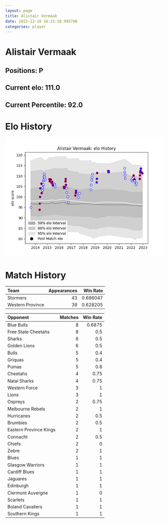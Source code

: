 ```yaml
---  
layout: page  
title: Alistair Vermaak  
date: 2022-12-18 16:21:28.995708  
categories: player  
---
```

# Alistair Vermaak

## Positions: P

## Current elo: 111.0

## Current Percentile: 92.0

# Elo History


![elo history](history_AlistairVermaak.png)
# Match History


| Team             |   Appearances |   Win Rate |
|:-----------------|--------------:|-----------:|
| Stormers         |            43 |   0.686047 |
| Western Province |            39 |   0.628205 |

| Opponent               |   Matches |   Win Rate |
|:-----------------------|----------:|-----------:|
| Blue Bulls             |         8 |     0.6875 |
| Free State Cheetahs    |         8 |     0.5    |
| Sharks                 |         6 |     0.5    |
| Golden Lions           |         6 |     0.5    |
| Bulls                  |         5 |     0.4    |
| Griquas                |         5 |     0.4    |
| Pumas                  |         5 |     0.8    |
| Cheetahs               |         4 |     0.75   |
| Natal Sharks           |         4 |     0.75   |
| Western Force          |         3 |     1      |
| Lions                  |         3 |     1      |
| Ospreys                |         2 |     0.75   |
| Melbourne Rebels       |         2 |     1      |
| Hurricanes             |         2 |     0.5    |
| Brumbies               |         2 |     0.5    |
| Eastern Province Kings |         2 |     1      |
| Connacht               |         2 |     0.5    |
| Chiefs                 |         2 |     0      |
| Zebre                  |         2 |     1      |
| Blues                  |         1 |     1      |
| Glasgow Warriors       |         1 |     1      |
| Cardiff Blues          |         1 |     1      |
| Jaguares               |         1 |     1      |
| Edinburgh              |         1 |     1      |
| Clermont Auvergne      |         1 |     0      |
| Scarlets               |         1 |     1      |
| Boland Cavaliers       |         1 |     1      |
| Southern Kings         |         1 |     1      |